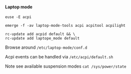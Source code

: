 #### Laptop mode

```
euse -E acpi
```

```
emerge -f -av laptop-mode-tools acpi acpitool acpilight
```

```
rc-update add acpid default && \
rc-update add laptope_mode default
```

Browse around `/etc/laptop-mode/conf.d`

Acpi events can be handled via `/etc/acpi/default.sh`

Note see available suspension modes `cat /sys/power/state`
